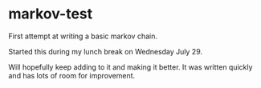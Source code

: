 # markov-test
First attempt at writing a basic markov chain.

Started this during my lunch break on Wednesday July 29.  

Will hopefully keep adding to it and making it better.  It was written quickly and has lots of room for improvement.
